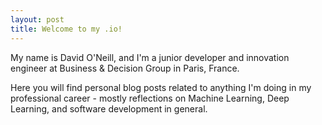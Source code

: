 ```yaml
---
layout: post
title: Welcome to my .io!
---
```


My name is David O'Neill, and I'm a junior developer and innovation engineer at Business & Decision Group in Paris, France.

Here you will find personal blog posts related to anything I'm doing in my professional career - mostly reflections on Machine Learning, Deep Learning, and software development in general.
